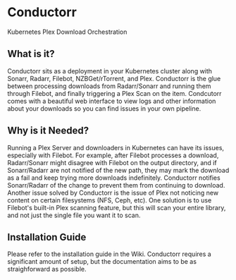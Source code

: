 # Conductorr
Kubernetes Plex Download Orchestration

## What is it?
Conductorr sits as a deployment in your Kubernetes cluster along with Sonarr, Radarr, Filebot, NZBGet/rTorrent, and Plex. Conductorr is the glue between processing downloads from Radarr/Sonarr and running them through Filebot, and finally triggering a Plex Scan on the item. Condcutorr comes with a beautiful web interface to view logs and other information about your downloads so you can find issues in your own pipeline.

## Why is it Needed?
Running a Plex Server and downloaders in Kubernetes can have its issues, especially with Filebot. For example, after Filebot processes a download, Radarr/Sonarr might disagree with Filebot on the output directory, and if Sonarr/Radarr are not notified of the new path, they may mark the download as a fail and keep trying more downloads indefinitely. Conductorr notifies Sonarr/Radarr of the change to prevent them from continuing to download. Another issue solved by Conductorr is the issue of Plex not noticing new content on certain filesystems (NFS, Ceph, etc). One solution is to use Filebot's built-in Plex scanning feature, but this will scan your entire library, and not just the single file you want it to scan.

## Installation Guide
Please refer to the installation guide in the Wiki. Conductorr requires a significant amount of setup, but the documentation aims to be as straighforward as possible.
